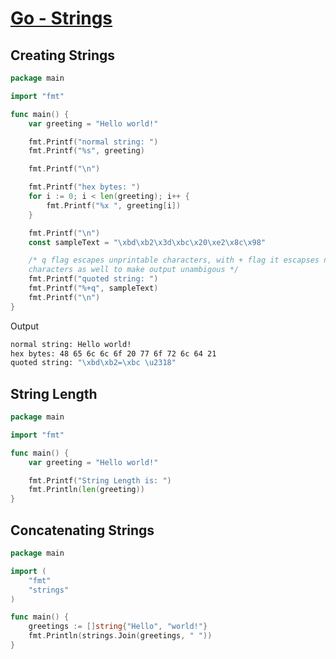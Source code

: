 # [Go - Strings](https://www.tutorialspoint.com/go/go_strings.htm)

## Creating Strings

```go
package main

import "fmt"

func main() {
    var greeting = "Hello world!"

    fmt.Printf("normal string: ")
    fmt.Printf("%s", greeting)

    fmt.Printf("\n")

    fmt.Printf("hex bytes: ")
    for i := 0; i < len(greeting); i++ {
        fmt.Printf("%x ", greeting[i])
    }

    fmt.Printf("\n")
    const sampleText = "\xbd\xb2\x3d\xbc\x20\xe2\x8c\x98"

    /* q flag escapes unprintable characters, with + flag it escapses non-ascii
    characters as well to make output unambigous */
    fmt.Printf("quoted string: ")
    fmt.Printf("%+q", sampleText)
    fmt.Printf("\n")
}
```

Output

```bash
normal string: Hello world!
hex bytes: 48 65 6c 6c 6f 20 77 6f 72 6c 64 21 
quoted string: "\xbd\xb2=\xbc \u2318"
```

## String Length

```go
package main

import "fmt"

func main() {
    var greeting = "Hello world!"

    fmt.Printf("String Length is: ")
    fmt.Println(len(greeting))
}
```

## Concatenating Strings

```go
package main

import (
    "fmt"
    "strings"
)

func main() {
    greetings := []string{"Hello", "world!"}
    fmt.Println(strings.Join(greetings, " "))
}
```